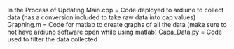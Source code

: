 In the Process of Updating
Main.cpp = Code deployed to ardiuno to collect data (has a conversion included to take raw data into cap values)
Graphing.m = Code for matlab to create graphs of all the data (make sure to not have ardiuno software open while using matlab)
Capa_Data.py = Code used to filter the data collected 

